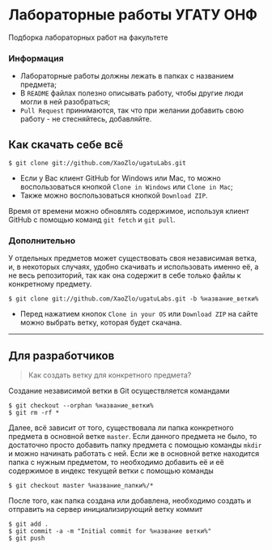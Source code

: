 # Лабораторные работы УГАТУ ОНФ
Подборка лабораторных работ на факультете

### Информация
* Лабораторные работы должны лежать в папках с названием предмета;
* В `README` файлах полезно описывать работу, чтобы другие люди могли в ней разобраться;
* `Pull Request` принимаются, так что при желании добавить свою работу - не стесняйтесь, добавляйте.

## Как скачать себе всё

    $ git clone git://github.com/XaoZlo/ugatuLabs.git

* Если у Вас клиент GitHub for Windows или Mac, то можно воспользоваться кнопкой `Clone in Windows` или `Clone in Mac`;
* Также можно воспользоваться кнопкой `Download ZIP`.

Время от времени можно обновлять содержимое, используя клиент GitHub с помощью команд `git fetch` и `git pull`.

### Дополнительно
У отдельных предметов может существовать своя независимая ветка, и, в некоторых случаях, удобно скачивать и использовать именно её, а не весь репозиторий, так как она содержит в себе только файлы к конкретному предмету.

    $ git clone git://github.com/XaoZlo/ugatuLabs.git -b %название_ветки%

* Перед нажатием кнопок `Clone in your OS` или `Download ZIP` на сайте можно выбрать ветку, которая будет скачана.

---
## Для разработчиков
> Как создать ветку для конкретного предмета?

Создание независимой ветки в Git осуществляется командами

    $ git checkout --orphan %название_ветки%
    $ git rm -rf *

Далее, всё зависит от того, существовала ли папка конкретного предмета в основной ветке `master`. Если данного предмета не было, то достаточно просто добавить папку предмета с помощью команды `mkdir` и можно начинать работать с ней. Если же в основной ветке находится папка с нужным предметом, то необходимо добавить её и её содержимое в индекс текущей ветки с помощью команды

    $ git checkout master %название_папки%/*

После того, как папка создана или добавлена, необходимо создать и отправить на сервер инициализирующий ветку коммит

    $ git add .
    $ git commit -a -m "Initial commit for %название ветки%"
    $ git push


